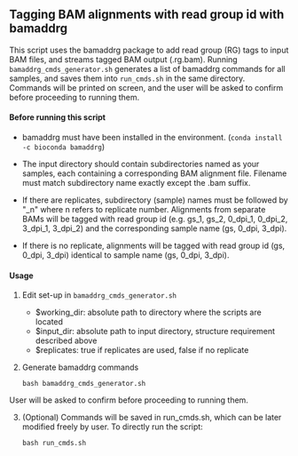 ## Tagging BAM alignments with read group id with bamaddrg

This script uses the bamaddrg package to add read group (RG) tags to input BAM files, and streams tagged BAM output (.rg.bam). Running `bamaddrg_cmds_generator.sh` generates a list of bamaddrg commands for all samples, and saves them into `run_cmds.sh` in the same directory. Commands will be printed on screen, and the user will be asked to confirm before proceeding to running them.


#### Before running this script

- bamaddrg must have been installed in the environment. (`conda install -c bioconda bamaddrg`)

- The input directory should contain subdirectories named as your samples, each containing a corresponding BAM alignment file. Filename must match subdirectory name exactly except the .bam suffix.

- If there are replicates, subdirectory (sample) names must be followed by "_n" where n refers to replicate number. Alignments from separate BAMs will be tagged with read group id (e.g. gs_1, gs_2, 0_dpi_1, 0_dpi_2, 3_dpi_1, 3_dpi_2) and the corresponding sample name (gs, 0_dpi, 3_dpi).

- If there is no replicate, alignments will be tagged with read group id (gs, 0_dpi, 3_dpi) identical to sample name (gs, 0_dpi, 3_dpi).


#### Usage

1. Edit set-up in `bamaddrg_cmds_generator.sh`
	- $working_dir: absolute path to directory where the scripts are located
	- $input_dir: absolute path to input directory, structure requirement described above
	- $replicates: true if replicates are used, false if no replicate

2. Generate bamaddrg commands

	`bash bamaddrg_cmds_generator.sh`

User will be asked to confirm before proceeding to running them.

3. (Optional) Commands will be saved in run_cmds.sh, which can be later modified freely by user. To directly run the script:

	`bash run_cmds.sh`
